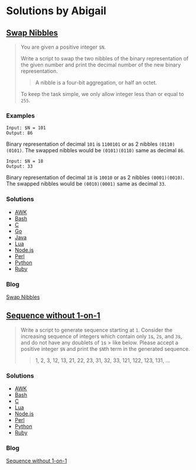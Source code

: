 # Solutions by Abigail
## [Swap Nibbles](https://perlweeklychallenge.org/blog/perl-weekly-challenge-119/#TASK1)

> You are given a positive integer `$N`.
>
> Write a script to swap the two nibbles of the binary representation of
> the given number and print the decimal number of the new binary
> representation.
>
> > A nibble is a four-bit aggregation, or half an octet.
>
> To keep the task simple, we only allow integer less than or equal to `255`.

### Examples
~~~~
Input: $N = 101
Output: 86
~~~~

Binary representation of decimal `101` is `1100101` or as 2 nibbles
`(0110)(0101)`. The swapped nibbles would be `(0101)(0110)` same as
decimal `86`.

~~~~
Input: $N = 18
Output: 33
~~~~

Binary representation of decimal `18` is `10010` or as 2 nibbles
`(0001)(0010)`. The swapped nibbles would be `(0010)(0001)` same as
decimal `33`.

### Solutions
* [AWK](awk/ch-1.awk)
* [Bash](bash/ch-1.sh)
* [C](c/ch-1.c)
* [Go](go/ch-1.go)
* [Java](java/ch-1.java)
* [Lua](lua/ch-1.lua)
* [Node.js](node/ch-1.js)
* [Perl](perl/ch-1.pl)
* [Python](python/ch-1.py)
* [Ruby](ruby/ch-1.rb)

### Blog
[Swap Nibbles](https://abigail.github.io/HTML/Perl-Weekly-Challenge/week-119-1.html)

## [Sequence without 1-on-1](https://perlweeklychallenge.org/blog/perl-weekly-challenge-119/#TASK2)

> Write a script to generate sequence starting at `1`. Consider the
> increasing sequence of integers which contain only `1`s, `2`s, and
> `3`s, and do not have any doublets of `1`s > like below. Please accept
> a positive integer `$N` and print the `$N`th term in the generated sequence.
>
> > 1, 2, 3, 12, 13, 21, 22, 23, 31, 32, 33, 121, 122, 123, 131, ...

### Solutions
* [AWK](awk/ch-2.awk)
* [Bash](bash/ch-2.sh)
* [C](c/ch-2.c)
* [Lua](lua/ch-2.lua)
* [Node.js](node/ch-2.js)
* [Perl](perl/ch-2.pl)
* [Python](python/ch-2.py)
* [Ruby](ruby/ch-2.rb)

### Blog
[Sequence without 1-on-1](https://abigail.github.io/HTML/Perl-Weekly-Challenge/week-119-2.html)

